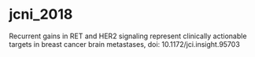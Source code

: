 # jcni_2018
Recurrent gains in RET and HER2 signaling represent clinically actionable targets in breast cancer brain metastases, doi: 10.1172/jci.insight.95703

